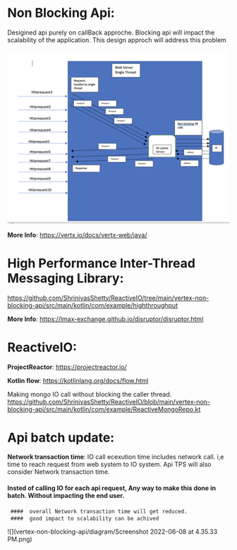 # Non Blocking Api:
Desigined api purely on callBack approche. 
Blocking api will impact the scalability of the application. 
This design approch will address this problem

![](vertex-non-blocking-api/diagram/non-blocking.png)

**More Info**: https://vertx.io/docs/vertx-web/java/


# High Performance Inter-Thread Messaging Library:
https://github.com/ShrinivasShetty/ReactiveIO/tree/main/vertex-non-blocking-api/src/main/kotlin/com/example/highthroughput

**More Info**: https://lmax-exchange.github.io/disruptor/disruptor.html

# ReactiveIO:

**ProjectReactor**: https://projectreactor.io/

**Kotlin flow**: https://kotlinlang.org/docs/flow.html

Making mongo IO call without blocking the caller thread. 
https://github.com/ShrinivasShetty/ReactiveIO/blob/main/vertex-non-blocking-api/src/main/kotlin/com/example/ReactiveMongoRepo.kt

# Api batch update:
**Network transaction time**:
 IO call ecexution time includes network call. i,e time to reach request from web system to IO system.
 Api TPS will also consider Network transaction time. 
 
 
 #### Insted of calling IO for each api request, Any way to make this done in batch. Without impacting the end user.
     ####  overall Network transaction time will get reduced.
     ####  good impact to scalability can be achived
     
    
![](vertex-non-blocking-api/diagram/Screenshot 2022-06-08 at 4.35.33 PM.png)
